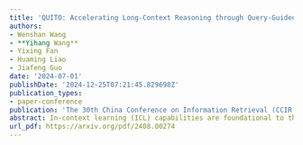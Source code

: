 ```yaml
---
title: 'QUITO: Accelerating Long-Context Reasoning through Query-Guided Context Compression'
authors:
- Wenshan Wang
- **Yihang Wang** 
- Yixing Fan
- Huaming Liao
- Jiafeng Guo
date: '2024-07-01'
publishDate: '2024-12-25T07:21:45.829698Z'
publication_types:
- paper-conference
publication: 'The 30th China Conference on Information Retrieval (CCIR 2024)'
abstract: In-context learning (ICL) capabilities are foundational to the success of large language models (LLMs). Recently, context compression has attracted growing interest since it can largely reduce reasoning complexities and computation costs of LLMs. In this paper, we introduce a novel Query-gUIded aTtention cOmpression (QUITO) method, which leverages attention of the question over the contexts to filter useless information. Specifically, we take a trigger token to calculate the attention distribution of the context in response to the question. Based on the distribution, we propose three different filtering methods to satisfy the budget constraints of the context length. We evaluate the QUITO using two widely-used datasets, namely, NaturalQuestions and ASQA. Experimental results demonstrate that QUITO significantly outperforms established baselines across various datasets and downstream LLMs, underscoring its effectiveness.
url_pdf: https://arxiv.org/pdf/2408.00274
---
```


